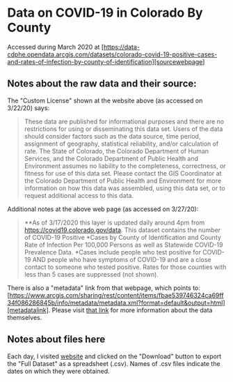 # Data on COVID-19 in Colorado By County

Accessed during March 2020 at [https://data-cdphe.opendata.arcgis.com/datasets/colorado-covid-19-positive-cases-and-rates-of-infection-by-county-of-identification][sourcewebpage]

## Notes about the raw data and their source:

The "Custom License" shown at the website above (as accessed on 3/22/20) says:
> These data are published for informational purposes and there are no restrictions for using or disseminating this data set. Users of the data should consider factors such as the data source, time period, assignment of geography, statistical reliability, and/or calculation of rate. The State of Colorado, the Colorado Department of Human Services, and the Colorado Department of Public Health and Environment assumes no liability to the completeness, correctness, or fitness for use of this data set. Please contact the GIS Coordinator at the Colorado Department of Public Health and Environment for more information on how this data was assembled, using this data set, or to request additional access to this data.

Additional notes at the above web page (as accessed on 3/27/20):
> **As of 3/17/2020 this layer is updated daily around 4pm from https://covid19.colorado.gov/data.  This dataset contains the number of COVID-19 Positive *Cases by County of Identification and County Rate of Infection Per 100,000 Persons as well as Statewide COVID-19 Prevalence Data.  *Cases include people who test positive for COVID-19 AND people who have symptoms of COVID-19 and are a close contact to someone who tested positive.  Rates for those counties with less than 5 cases are suppressed (not shown).

There is also a "metadata" link from that webpage, which points to:  [https://www.arcgis.com/sharing/rest/content/items/fbae539746324ca69ff34f086286845b/info/metadata/metadata.xml?format=default&output=html][metadatalink].  Please visit [that link][metadatalink] for more information about the data themselves.

## Notes about files here
Each day, I visited [website][sourcewebpage] and clicked on the "Download" button to export the "Full Dataset" as a spreadsheet (.csv).  Names of .csv files indicate the dates on which they were obtained.



[metadatalink]: https://www.arcgis.com/sharing/rest/content/items/fbae539746324ca69ff34f086286845b/info/metadata/metadata.xml?format=default&output=html

[sourcewebpage]: https://data-cdphe.opendata.arcgis.com/datasets/colorado-covid-19-positive-cases-and-rates-of-infection-by-county-of-identification
